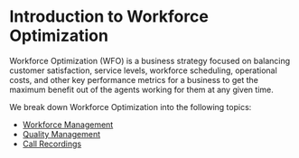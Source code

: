 # Introduction to Workforce Optimization

Workforce Optimization (WFO) is a business strategy focused on balancing customer satisfaction, service levels, workforce scheduling, operational costs, and other key performance metrics for a business to get the maximum benefit out of the agents working for them at any given time.

We break down Workforce Optimization into the following topics:

* [Workforce Management](../notifications/wfm/configure-wfm)
* [Quality Management](./qm)
* [Call Recordings](./call-recording)
